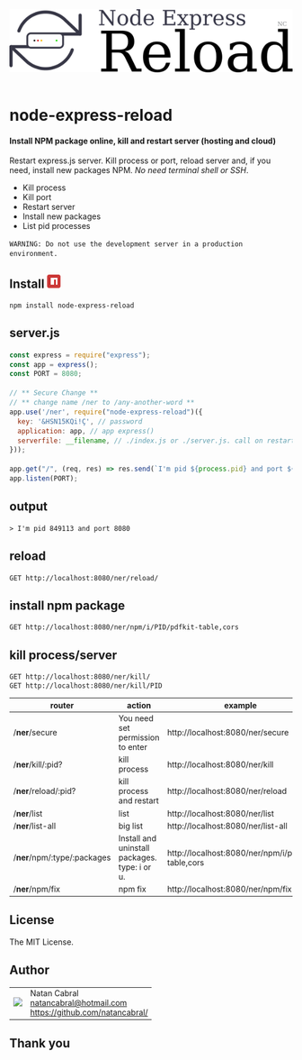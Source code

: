 <p align="center">
  <br/>
  <br/>
  <img src="https://github.com/natancabral/node-express-reload/blob/main/images/logo.png" alt="node-express-reload (Natan Cabral)"/>
  <br/>
  <br/>
</p>

# node-express-reload
#### Install NPM package online, kill and restart server (hosting and cloud)
Restart express.js server. Kill process or port, reload server and, if you need, install new packages NPM. *No need terminal shell or SSH*.

- Kill process
- Kill port
- Restart server
- Install new packages
- List pid processes

`WARNING: Do not use the development server in a production environment.`

## Install [<img src="https://github.com/natancabral/node-express-reload/blob/main/images/npm-tile.png">](https://www.npmjs.com/package/node-express-reload)

```shell
npm install node-express-reload
```

## server.js

```js
const express = require("express");
const app = express();
const PORT = 8080;

// ** Secure Change **
// ** change name /ner to /any-another-word **
app.use('/ner', require("node-express-reload")({
  key: '&HSN15KQi!Ç', // password
  application: app, // app express()
  serverfile: __filename, // ./index.js or ./server.js. call on restart
}));

app.get("/", (req, res) => res.send(`I'm pid ${process.pid} and port ${PORT}`));
app.listen(PORT);
```

## output

```shell
> I'm pid 849113 and port 8080
```

## reload
```
GET http://localhost:8080/ner/reload/
```

## install npm package

```
GET http://localhost:8080/ner/npm/i/PID/pdfkit-table,cors
```

## kill process/server

```
GET http://localhost:8080/ner/kill/
GET http://localhost:8080/ner/kill/PID
```
<!-- 
## output

```shell
reload requested 👍
...
reload complete ✅
```
-->

| router | action | example |
| -------| -------| --------|
| /**ner**/secure | You need set permission to enter | http://localhost:8080/ner/secure |
| /**ner**/kill/:pid? | kill process | http://localhost:8080/ner/kill |
| /**ner**/reload/:pid? | kill process and restart | http://localhost:8080/ner/reload |
| /**ner**/list | list | http://localhost:8080/ner/list |
| /**ner**/list-all | big list | http://localhost:8080/ner/list-all |
| /**ner**/npm/:type/:packages | Install and uninstall packages. type: i or u. | http://localhost:8080/ner/npm/i/pdfkit-table,cors |
| /**ner**/npm/fix | npm fix | http://localhost:8080/ner/npm/fix |

## License

The MIT License.

## Author

<table>
  <tr>
    <td>
      <img src="https://github.com/natancabral.png?s=100" width="100"/>
    </td>
    <td>
      Natan Cabral<br />
      <a href="mailto:natancabral@hotmail.com">natancabral@hotmail.com</a><br />
      <a href="https://github.com/natancabral/">https://github.com/natancabral/</a>
    </td>
  </tr>
</table>

## Thank you